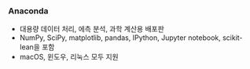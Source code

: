 ### Anaconda  
  - 대용량 데이터 처리, 에측 분석, 과학 계산용 배포판  
  - NumPy, SciPy, matplotlib, pandas, IPython, Jupyter notebook, scikit-lean을 포함  
  - macOS, 윈도우, 리눅스 모두 지원
  
